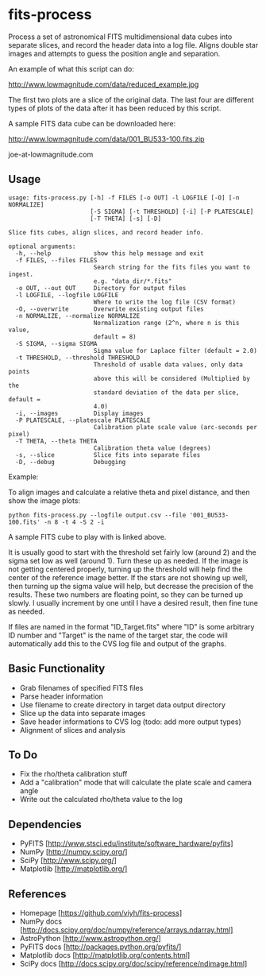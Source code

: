 fits-process
============

Process a set of astronomical FITS multidimensional data cubes into separate 
slices, and record the header data into a log file. Aligns double star images
and attempts to guess the position angle and separation.

An example of what this script can do:

http://www.lowmagnitude.com/data/reduced_example.jpg

The first two plots are a slice of the original data. The last four are different
types of plots of the data after it has been reduced by this script.

A sample FITS data cube can be downloaded here:

http://www.lowmagnitude.com/data/001_BU533-100.fits.zip

joe-at-lowmagnitude.com

Usage
-----

    usage: fits-process.py [-h] -f FILES [-o OUT] -l LOGFILE [-O] [-n NORMALIZE]
                           [-S SIGMA] [-t THRESHOLD] [-i] [-P PLATESCALE]
                           [-T THETA] [-s] [-D]
    
    Slice fits cubes, align slices, and record header info.
    
    optional arguments:
      -h, --help            show this help message and exit
      -f FILES, --files FILES
                            Search string for the fits files you want to ingest.
                            e.g. "data_dir/*.fits"
      -o OUT, --out OUT     Directory for output files
      -l LOGFILE, --logfile LOGFILE
                            Where to write the log file (CSV format)
      -O, --overwrite       Overwrite existing output files
      -n NORMALIZE, --normalize NORMALIZE
                            Normalization range (2^n, where n is this value,
                            default = 8)
      -S SIGMA, --sigma SIGMA
                            Sigma value for Laplace filter (default = 2.0)
      -t THRESHOLD, --threshold THRESHOLD
                            Threshold of usable data values, only data points
                            above this will be considered (Multiplied by the
                            standard deviation of the data per slice, default =
                            4.0)
      -i, --images          Display images
      -P PLATESCALE, --platescale PLATESCALE
                            Calibration plate scale value (arc-seconds per pixel)
      -T THETA, --theta THETA
                            Calibration theta value (degrees)
      -s, --slice           Slice fits into separate files
      -D, --debug           Debugging
    
Example:

To align images and calculate a relative theta and pixel distance, and then show the image plots:

`python fits-process.py --logfile output.csv --file '001_BU533-100.fits' -n 8 -t 4 -S 2 -i`

A sample FITS cube to play with is linked above.

It is usually good to start with the threshold set fairly low (around 2) and the sigma set
low as well (around 1). Turn these up as needed. If the image is not getting centered properly,
turning up the threshold will help find the center of the reference image better. If the stars
are not showing up well, then turning up the sigma value will help, but decrease the precision
of the results. These two numbers are floating point, so they can be turned up slowly. I usually
increment by one until I have a desired result, then fine tune as needed.

If files are named in the format "ID_Target.fits" where "ID" is some arbitrary ID number and 
"Target" is the name of the target star, the code will automatically add this to the CVS log 
file and output of the graphs.

Basic Functionality
-------------------

* Grab filenames of specified FITS files
* Parse header information
* Use filename to create directory in target data output directory
* Slice up the data into separate images
* Save header informations to CVS log (todo: add more output types)
* Alignment of slices and analysis

To Do
-----
* Fix the rho/theta calibration stuff
* Add a "calibration" mode that will calculate the plate scale and camera angle
* Write out the calculated rho/theta value to the log

Dependencies
------------

* PyFITS [http://www.stsci.edu/institute/software_hardware/pyfits]
* NumPy [http://numpy.scipy.org/]
* SciPy [http://www.scipy.org/]
* Matplotlib [http://matplotlib.org/]

References
----------

* Homepage [https://github.com/viyh/fits-process]
* NumPy docs [http://docs.scipy.org/doc/numpy/reference/arrays.ndarray.html]
* AstroPython [http://www.astropython.org/]
* PyFITS docs [http://packages.python.org/pyfits/]
* Matplotlib docs [http://matplotlib.org/contents.html]
* SciPy docs [http://docs.scipy.org/doc/scipy/reference/ndimage.html]
